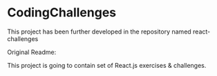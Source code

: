 # CodingChallenges

This project has been further developed in the repository named react-challenges

Original Readme: 

This project is going to contain set of React.js exercises & challenges.

